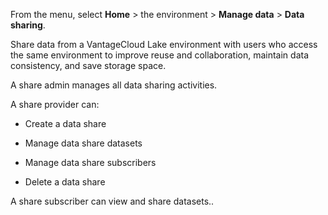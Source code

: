 From the menu, select **Home** > the environment > **Manage data** > **Data sharing**.

Share data from a VantageCloud Lake environment with users who access the same environment to improve reuse and collaboration, maintain data consistency, and save storage space.

A share admin manages all data sharing activities.

A share provider can:

-   Create a data share


-   Manage data share datasets


-   Manage data share subscribers


-   Delete a data share


A share subscriber can view and share datasets..

